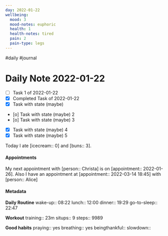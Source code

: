 ```yaml
---
day: 2022-01-22
wellbeing:
  mood: 3
  mood-notes: euphoric
  health: 1
  health-notes: tired
  pain: 2
  pain-type: legs
---
```

#daily #journal

# Daily Note 2022-01-22

- [ ] Task 1 of 2022-01-22
- [x] Completed Task of 2022-01-22
- [x] Task with state (maybe)
- [o] Task with state (maybe) 2
- [o] Task with state (maybe) 3
- [x] Task with state (maybe) 4
- [x] Task with state (maybe) 5

Today I ate [icecream:: 0] and [buns:: 3].

#### Appointments
My next appointment with [person:: Christa] is on [appointment:: 2022-01-26].
Also I have an appointment at [appointment:: 2022-03-14 18:45] with [person:: Alice]

#### Metadata

**Daily Routine**
wake-up:: 08:22
lunch:: 12:00
dinner:: 19:29
go-to-sleep:: 22:47

**Workout**
training:: 23m
situps:: 9
steps:: 9989

**Good habits**
praying:: yes
breathing:: yes
beingthankful:: 
slowdown:: 
